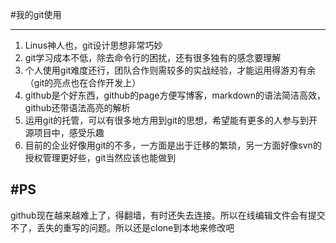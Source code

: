 ﻿#我的git使用

---

1. Linus神人也，git设计思想非常巧妙
2. git学习成本不低，除去命令行的困扰，还有很多独有的感念要理解
3. 个人使用git难度还行，团队合作则需较多的实战经验，才能运用得游刃有余（git的亮点也在合作开发上）
4. github是个好东西，github的page方便写博客，markdown的语法简洁高效，github还带语法高亮的解析
5. 运用git的托管，可以有很多地方用到git的思想，希望能有更多的人参与到开源项目中，感受乐趣
6. 目前的企业好像用git的不多，一方面是出于迁移的繁琐，另一方面好像svn的授权管理更好些，git当然应该也能做到

#PS
---
github现在越来越难上了，得翻墙，有时还失去连接。所以在线编辑文件会有提交不了，丢失的重写的问题。所以还是clone到本地来修改吧
